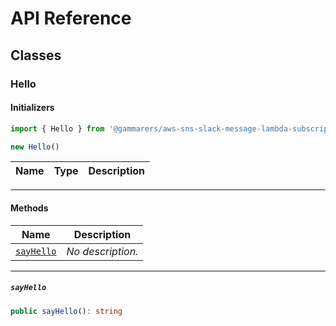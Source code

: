 # API Reference <a name="API Reference" id="api-reference"></a>



## Classes <a name="Classes" id="Classes"></a>

### Hello <a name="Hello" id="@gammarers/aws-sns-slack-message-lambda-subscription.Hello"></a>

#### Initializers <a name="Initializers" id="@gammarers/aws-sns-slack-message-lambda-subscription.Hello.Initializer"></a>

```typescript
import { Hello } from '@gammarers/aws-sns-slack-message-lambda-subscription'

new Hello()
```

| **Name** | **Type** | **Description** |
| --- | --- | --- |

---

#### Methods <a name="Methods" id="Methods"></a>

| **Name** | **Description** |
| --- | --- |
| <code><a href="#@gammarers/aws-sns-slack-message-lambda-subscription.Hello.sayHello">sayHello</a></code> | *No description.* |

---

##### `sayHello` <a name="sayHello" id="@gammarers/aws-sns-slack-message-lambda-subscription.Hello.sayHello"></a>

```typescript
public sayHello(): string
```





